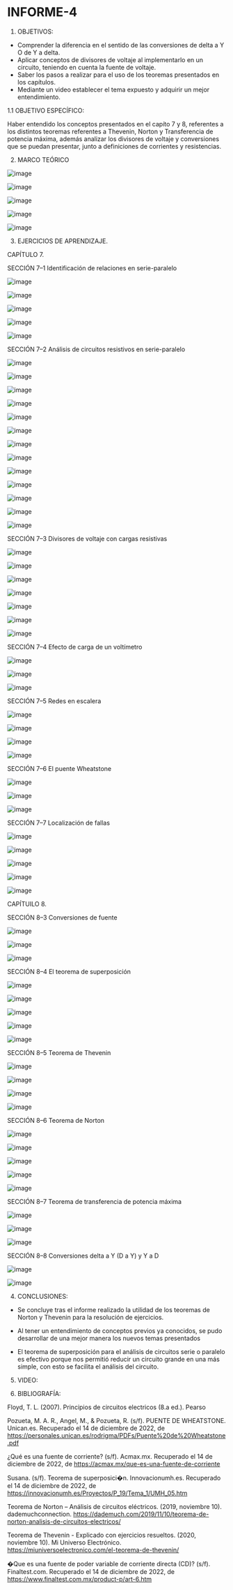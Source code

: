 # INFORME-4

1. OBJETIVOS:

- Comprender la diferencia en el sentido de las conversiones de delta a Y O de Y a delta.
- Aplicar conceptos de divisores de voltaje al implementarlo en un circuito, teniendo en cuenta la fuente de voltaje.
- Saber los pasos a realizar para el uso de los teoremas presentados en los capítulos.
- Mediante un video establecer el tema expuesto y adquirir un mejor entendimiento.

1.1 OBJETIVO ESPECÍFICO:

Haber entendido los conceptos presentados en el capíto 7 y 8, referentes a los distintos teoremas referentes a Thevenin, Norton y Transferencia de potencia máxima, además analizar los divisores de voltaje y conversiones que se puedan presentar, junto a definiciones de corrientes y resistencias.

2. MARCO TEÓRICO

![image](https://user-images.githubusercontent.com/117920423/207718581-08432e1b-9013-4efa-a014-e5ec53bb9930.png)

![image](https://user-images.githubusercontent.com/117920423/207718728-09466836-7f03-45da-8687-7bad9e5bb792.png)

![image](https://user-images.githubusercontent.com/117920423/207718883-ff5441ee-4bf1-45cf-a26b-611c525b902b.png)

![image](https://user-images.githubusercontent.com/117920423/207718997-6e8b5a04-e55d-43d8-888a-88495c945623.png)

![image](https://user-images.githubusercontent.com/117920423/207719076-d8c8b56b-6a6f-44d9-9ea9-eccce515cb05.png)


3. EJERCICIOS DE APRENDIZAJE.

CAPÍTULO 7.

SECCIÓN 7–1 Identificación de relaciones en serie-paralelo

![image](https://user-images.githubusercontent.com/117920423/207450838-035a3957-50fb-4579-b66f-d0e4cef64107.png)

![image](https://user-images.githubusercontent.com/117920423/207450884-787c5050-7732-4d5b-8267-87a11ce0bc91.png)



![image](https://user-images.githubusercontent.com/117920423/207451008-56892c3b-d84c-492a-9cfc-fae2c9fe2fe0.png)



![image](https://user-images.githubusercontent.com/117920423/207451090-23ba5ccb-fab4-4580-900a-608f8fac5b70.png)

![image](https://user-images.githubusercontent.com/117920423/207451121-f7597503-c00b-4abd-a7ca-2cc7e6007c30.png)



SECCIÓN 7–2 Análisis de circuitos resistivos en serie-paralelo

![image](https://user-images.githubusercontent.com/117920423/207451203-2d4831c5-e508-4fb3-af29-cdd1a9c2cc01.png)



![image](https://user-images.githubusercontent.com/117920423/207451245-6e3f3ace-7f15-4e47-b8ec-197f87aeb3c8.png)

![image](https://user-images.githubusercontent.com/117920423/207451336-fb23ac80-a711-4a44-b5e4-169b8fdeb507.png)



![image](https://user-images.githubusercontent.com/117920423/207451416-39e3b038-6ee4-426f-9e1d-ebab15340f3e.png)



![image](https://user-images.githubusercontent.com/117920423/207451473-cfce12eb-fe5a-4bd3-a0f1-e6c0ce736f6d.png)

![image](https://user-images.githubusercontent.com/117920423/207451503-05e22863-2c73-40be-b287-eb38269d328a.png)



![image](https://user-images.githubusercontent.com/117920423/207451539-2b800bd5-5a4e-4082-8496-8fcc713381cb.png)

![image](https://user-images.githubusercontent.com/117920423/207451595-28bea001-a77a-433e-89de-62ff8d6945a0.png)



![image](https://user-images.githubusercontent.com/117920423/207451625-bd5fc01e-c265-4b60-9291-211140d9edfa.png)

![image](https://user-images.githubusercontent.com/117920423/207451686-747ad422-c740-4687-82cb-1fc1cec1ace4.png)



![image](https://user-images.githubusercontent.com/117920423/207451764-04fae4ab-9274-4c22-aff8-66556e3508e1.png)



![image](https://user-images.githubusercontent.com/117920423/207451852-3220f3b6-372d-4470-95b9-ab30a8895c7f.png)



![image](https://user-images.githubusercontent.com/117920423/207451910-5bb0576a-d822-4760-9814-6518b52749a5.png)



SECCIÓN 7–3 Divisores de voltaje con cargas resistivas

![image](https://user-images.githubusercontent.com/117920423/207451992-21006608-80ec-45f7-a13b-ea85f63306c9.png)



![image](https://user-images.githubusercontent.com/117920423/207452047-fe66f3a4-d2a1-42bf-9ca0-cd3b37cff662.png)

![image](https://user-images.githubusercontent.com/117920423/207452076-db3e969e-b1e8-4732-af11-8506450fbfd3.png)



![image](https://user-images.githubusercontent.com/117920423/207452111-edecc5ca-7a57-48b3-8b52-55e2f1187fd7.png)

![image](https://user-images.githubusercontent.com/117920423/207452135-3014e5bb-7fce-43f6-abe5-99f8484c4622.png)



![image](https://user-images.githubusercontent.com/117920423/207452428-f87f99d9-ca86-40b2-a9be-54d9c37dd617.png)



![image](https://user-images.githubusercontent.com/117920423/207452469-1ad6f921-61e6-40a3-9c45-3e0f34436ba8.png)



SECCIÓN 7–4 Efecto de carga de un voltímetro

![image](https://user-images.githubusercontent.com/117920423/207452539-62bcbd59-dac7-46d8-bb7f-9578881efbfb.png)



![image](https://user-images.githubusercontent.com/117920423/207452597-e86041b7-ad40-4e99-80ee-37362b5f3a1c.png)

![image](https://user-images.githubusercontent.com/117920423/207452706-0b9adb49-e170-4652-89b3-fdff224f65ef.png)



SECCIÓN 7–5 Redes en escalera

![image](https://user-images.githubusercontent.com/117920423/207452790-ec4b7c72-d77d-4a97-9362-5d3ec7ed1b34.png)

![image](https://user-images.githubusercontent.com/117920423/207452817-82b3c3b3-bb55-4feb-b7bb-b4d5f1c2e1be.png)



![image](https://user-images.githubusercontent.com/117920423/207452888-04a20a7f-0af7-496a-832a-66e09ef314ed.png)



![image](https://user-images.githubusercontent.com/117920423/207452911-5878430f-f2aa-4ce5-82a9-91b3a9d2a0ec.png)



SECCIÓN 7–6 El puente Wheatstone

![image](https://user-images.githubusercontent.com/117920423/207453060-328fbc7b-7643-4d6e-9d96-dba85a121550.png)



![image](https://user-images.githubusercontent.com/117920423/207453096-5407be35-d304-4421-ade2-394bb33f927f.png)

![image](https://user-images.githubusercontent.com/117920423/207453119-d56d9990-7a9e-4432-b50c-43c14472c076.png)



SECCIÓN 7–7 Localización de fallas

![image](https://user-images.githubusercontent.com/117920423/207453273-9e2b1ab7-078d-4aa2-9fd9-a989144c83c8.png)

![image](https://user-images.githubusercontent.com/117920423/207453311-6f5bed55-0d19-4483-af6f-751348aa2886.png)



![image](https://user-images.githubusercontent.com/117920423/207453385-b4138b23-7696-40f2-b9c0-93ac35839b5d.png)



![image](https://user-images.githubusercontent.com/117920423/207453439-3d7aa7d4-010e-4e4f-af2d-1ce8cba9148d.png)

![image](https://user-images.githubusercontent.com/117920423/207453460-4dc35bbd-d492-4832-95a8-64bdda9b02df.png)




CAPÍTUILO 8.

SECCIÓN 8–3 Conversiones de fuente

![image](https://user-images.githubusercontent.com/117920423/207484141-adcc0bbc-f00b-4620-ad88-c64926a02d3d.png)



![image](https://user-images.githubusercontent.com/117920423/207484234-758b06b9-f50b-439a-a8ce-f52f783a7b4c.png)



![image](https://user-images.githubusercontent.com/117920423/207484261-f184c83c-0d66-41d9-adda-888c5edbea38.png)



SECCIÓN 8–4 El teorema de superposición

![image](https://user-images.githubusercontent.com/117920423/207484328-7e466d51-2433-4ea3-b0c1-f631cb28e378.png)



![image](https://user-images.githubusercontent.com/117920423/207484377-cabc2e14-0c1b-4e5e-8e38-a2e6444a5cc5.png)



![image](https://user-images.githubusercontent.com/117920423/207484497-92b9180d-3d58-41d1-a903-c90d9e512a67.png)



![image](https://user-images.githubusercontent.com/117920423/207488571-8d8f11a3-05c8-4e4a-932a-85a5b1af8925.png)

![image](https://user-images.githubusercontent.com/117920423/207488595-86ccd6ff-b990-4e3a-ba33-f74d5a3bc6e6.png)



SECCIÓN 8–5 Teorema de Thevenin

![image](https://user-images.githubusercontent.com/117920423/207488669-7f1c1841-ce3b-4d13-8fa3-5515b8ec727c.png)



![image](https://user-images.githubusercontent.com/117920423/207488732-baf09904-9f5d-46a9-97cc-ea721c49a749.png)



![image](https://user-images.githubusercontent.com/117920423/207488753-bf575bca-05bc-4076-bbbc-0efa698e5486.png)



![image](https://user-images.githubusercontent.com/117920423/207488791-4d477789-fc1a-4a92-8727-b1c0afe7190c.png)



SECCIÓN 8–6 Teorema de Norton

![image](https://user-images.githubusercontent.com/117920423/207488856-dae4c78e-100d-4915-b9ca-11442f8a5233.png)

![image](https://user-images.githubusercontent.com/117920423/207488896-bd838c92-fa51-4ec7-8acd-83574f2a7c91.png)



![image](https://user-images.githubusercontent.com/117920423/207488950-529892ea-9846-4586-bc38-b09335740c91.png)

![image](https://user-images.githubusercontent.com/117920423/207488991-a49c4b43-f45e-4be0-b27d-76140958a61e.png)



![image](https://user-images.githubusercontent.com/117920423/207489036-a25c4af7-cef5-4073-b1fd-5dd033b91db5.png)



SECCIÓN 8–7 Teorema de transferencia de potencia máxima

![image](https://user-images.githubusercontent.com/117920423/207489098-fde3fd9a-543f-4859-86db-1cd85c2d56bc.png)



![image](https://user-images.githubusercontent.com/117920423/207489113-305e33d8-a890-42d6-85ae-4aa856b83efb.png)

![image](https://user-images.githubusercontent.com/117920423/207489136-cdb40054-b4e9-44e7-89f4-7ada15d5fc4c.png)



SECCIÓN 8–8 Conversiones delta a Y (D a Y) y Y a D

![image](https://user-images.githubusercontent.com/117920423/207489190-6fb43c87-80db-444b-8ac2-bef702e57229.png)



![image](https://user-images.githubusercontent.com/117920423/207489210-cad604cf-1b26-49d6-95ff-5ab26b6cd093.png)


4. CONCLUSIONES:

- Se concluye tras el informe realizado la utilidad de los teoremas de Norton y Thevenin para la resolución de ejercicios.

- Al tener un entendimiento de conceptos previos ya conocidos, se pudo desarrollar de una mejor manera los nuevos temas presentados

- El teorema de superposición para el análisis de circuitos serie o paralelo es efectivo porque nos permitió reducir un circuito grande en una más simple, con esto se facilita el análisis del circuito.

5. VIDEO: 

6. BIBLIOGRAFÍA:

Floyd, T. L. (2007). Principios de circuitos electricos (8.a ed.). Pearso

Pozueta, M. A. R., Angel, M., & Pozueta, R. (s/f). PUENTE DE WHEATSTONE. Unican.es. Recuperado el 14 de diciembre de 2022, de https://personales.unican.es/rodrigma/PDFs/Puente%20de%20Wheatstone.pdf

¿Qué es una fuente de corriente? (s/f). Acmax.mx. Recuperado el 14 de diciembre de 2022, de https://acmax.mx/que-es-una-fuente-de-corriente

Susana. (s/f). Teorema de superposici�n. Innovacionumh.es. Recuperado el 14 de diciembre de 2022, de https://innovacionumh.es/Proyectos/P_19/Tema_1/UMH_05.htm

Teorema de Norton – Análisis de circuitos eléctricos. (2019, noviembre 10). dademuchconnection. https://dademuch.com/2019/11/10/teorema-de-norton-analisis-de-circuitos-electricos/

Teorema de Thevenin - Explicado con ejercicios resueltos. (2020, noviembre 10). Mi Universo Electrónico. https://miuniversoelectronico.com/el-teorema-de-thevenin/

�Que es una fuente de poder variable de corriente directa (CD)? (s/f). Finaltest.com. Recuperado el 14 de diciembre de 2022, de https://www.finaltest.com.mx/product-p/art-6.htm



